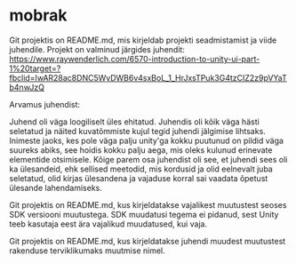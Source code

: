 # mobrak
Git projektis on README.md, mis kirjeldab projekti seadmistamist ja viide juhendile. Projekt on valminud järgides juhendit: https://www.raywenderlich.com/6570-introduction-to-unity-ui-part-1%20target=?fbclid=IwAR28ac8DNC5WyDWB6v4sxBoL_1_HrJxsTPuk3G4tzCIZ2z9pVYaTb4nwJzQ 

Arvamus juhendist:

Juhend oli väga loogiliselt üles ehitatud. Juhendis oli kõik väga hästi seletatud ja näited kuvatõmmiste kujul tegid juhendi jälgimise lihtsaks. Inimeste jaoks, kes pole väga palju unity'ga kokku puutunud on pildid väga suureks abiks, see hoidis kokku palju aega, mis oleks kulunud erinevate elementide otsimisele. 
Kõige parem osa juhendist oli see, et juhendi sees oli ka ülesandeid, ehk sellised meetodid, mis kordusid ja olid eelnevalt juba seletatud, olid kirjas ülesandena ja vajaduse korral sai vaadata õpetust ülesande lahendamiseks.

Git projektis on README.md, kus kirjeldatakse vajalikest muutustest seoses SDK versiooni muutustega. 
SDK muudatusi tegema ei pidanud, sest Unity teeb kasutaja eest ära vajalikud muudatused, kui vaja.


Git projektis on README.md, kus kirjeldatakse juhendi muudest muutustest rakenduse terviklikumaks muutmise nimel. 
